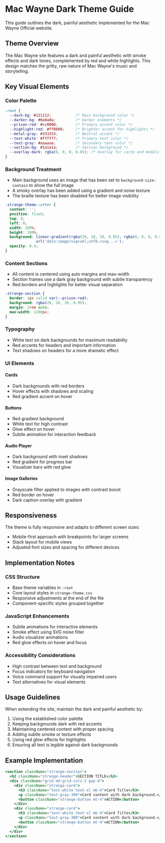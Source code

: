 # Mac Wayne Dark Theme Guide

This guide outlines the dark, painful aesthetic implemented for the Mac Wayne Official website.

## Theme Overview

The Mac Wayne site features a dark and painful aesthetic with smoke effects and dark tones, complemented by red and white highlights. This design matches the gritty, raw nature of Mac Wayne's music and storytelling.

## Key Visual Elements

### Color Palette

```css
:root {
  --dark-bg: #121212;           /* Main background color */
  --darker-bg: #0a0a0a;         /* Darker elements */
  --prison-red: #cc0000;        /* Primary accent color */
  --highlight-red: #ff0000;     /* Brighter accent for highlights */
  --metal-gray: #333333;        /* Neutral accent */
  --text-white: #ffffff;        /* Primary text color */
  --text-gray: #aaaaaa;         /* Secondary text color */
  --section-bg: #1a1a1a;        /* Section background */
  --overlay-dark: rgba(0, 0, 0, 0.85); /* Overlay for cards and modals */
}
```

### Background Treatment

- Main background uses an image that has been set to `background-size: contain` to show the full image
- A smoky overlay has been added using a gradient and noise texture
- The braille texture has been disabled for better image visibility

```css
.strange-theme::after {
  content: '';
  position: fixed;
  top: 0;
  left: 0;
  width: 100%;
  height: 100%;
  background: linear-gradient(rgba(10, 10, 10, 0.85), rgba(0, 0, 0, 0.9)), 
              url('data:image/svg+xml;utf8,<svg...>');
  opacity: 0.4;
}
```

### Content Sections

- All content is centered using auto margins and max-width
- Section frames use a dark gray background with subtle transparency
- Red borders and highlights for better visual separation

```css
.strange-section {
  border: 1px solid var(--prison-red);
  background: rgba(26, 26, 26, 0.95);
  margin: 2rem auto;
  max-width: 1200px;
}
```

### Typography

- White text on dark backgrounds for maximum readability
- Red accents for headers and important information
- Text shadows on headers for a more dramatic effect

### UI Elements

#### Cards
- Dark backgrounds with red borders
- Hover effects with shadows and scaling
- Red gradient accent on hover

#### Buttons
- Red gradient background
- White text for high contrast
- Glow effect on hover
- Subtle animation for interaction feedback

#### Audio Player
- Dark background with inset shadows
- Red gradient for progress bar
- Visualizer bars with red glow

#### Image Galleries
- Grayscale filter applied to images with contrast boost
- Red border on hover
- Dark caption overlay with gradient

## Responsiveness

The theme is fully responsive and adapts to different screen sizes:

- Mobile-first approach with breakpoints for larger screens
- Stack layout for mobile views
- Adjusted font sizes and spacing for different devices

## Implementation Notes

### CSS Structure

- Base theme variables in `:root`
- Core layout styles in `strange-theme.css`
- Responsive adjustments at the end of the file
- Component-specific styles grouped together

### JavaScript Enhancements

- Subtle animations for interactive elements
- Smoke effect using SVG noise filter
- Audio visualizer animations
- Red glow effects on hover and focus

### Accessibility Considerations

- High contrast between text and background
- Focus indicators for keyboard navigation
- Voice command support for visually impaired users
- Text alternatives for visual elements

## Usage Guidelines

When extending the site, maintain the dark and painful aesthetic by:

1. Using the established color palette
2. Keeping backgrounds dark with red accents
3. Maintaining centered content with proper spacing
4. Adding subtle smoke or texture effects
5. Using red glow effects for highlights
6. Ensuring all text is legible against dark backgrounds

## Example Implementation

```jsx
<section className="strange-section">
  <h2 className="strange-header">SECTION TITLE</h2>
  <div className="grid md:grid-cols-2 gap-8">
    <div className="strange-card">
      <h3 className="text-white text-xl mb-4">Card Title</h3>
      <p className="text-gray-300">Card content with dark background.</p>
      <button className="strange-button mt-4">ACTION</button>
    </div>
    <div className="strange-card">
      <h3 className="text-white text-xl mb-4">Card Title</h3>
      <p className="text-gray-300">Card content with dark background.</p>
      <button className="strange-button mt-4">ACTION</button>
    </div>
  </div>
</section>
```
